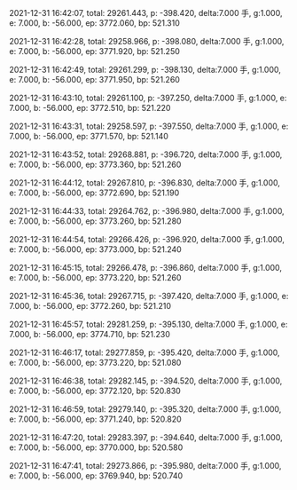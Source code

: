 2021-12-31 16:42:07, total: 29261.443, p: -398.420, delta:7.000 手, g:1.000, e: 7.000, b: -56.000, ep: 3772.060, bp: 521.310

2021-12-31 16:42:28, total: 29258.966, p: -398.080, delta:7.000 手, g:1.000, e: 7.000, b: -56.000, ep: 3771.920, bp: 521.250

2021-12-31 16:42:49, total: 29261.299, p: -398.130, delta:7.000 手, g:1.000, e: 7.000, b: -56.000, ep: 3771.950, bp: 521.260

2021-12-31 16:43:10, total: 29261.100, p: -397.250, delta:7.000 手, g:1.000, e: 7.000, b: -56.000, ep: 3772.510, bp: 521.220

2021-12-31 16:43:31, total: 29258.597, p: -397.550, delta:7.000 手, g:1.000, e: 7.000, b: -56.000, ep: 3771.570, bp: 521.140

2021-12-31 16:43:52, total: 29268.881, p: -396.720, delta:7.000 手, g:1.000, e: 7.000, b: -56.000, ep: 3773.360, bp: 521.260

2021-12-31 16:44:12, total: 29267.810, p: -396.830, delta:7.000 手, g:1.000, e: 7.000, b: -56.000, ep: 3772.690, bp: 521.190

2021-12-31 16:44:33, total: 29264.762, p: -396.980, delta:7.000 手, g:1.000, e: 7.000, b: -56.000, ep: 3773.260, bp: 521.280

2021-12-31 16:44:54, total: 29266.426, p: -396.920, delta:7.000 手, g:1.000, e: 7.000, b: -56.000, ep: 3773.000, bp: 521.240

2021-12-31 16:45:15, total: 29266.478, p: -396.860, delta:7.000 手, g:1.000, e: 7.000, b: -56.000, ep: 3773.220, bp: 521.260

2021-12-31 16:45:36, total: 29267.715, p: -397.420, delta:7.000 手, g:1.000, e: 7.000, b: -56.000, ep: 3772.260, bp: 521.210

2021-12-31 16:45:57, total: 29281.259, p: -395.130, delta:7.000 手, g:1.000, e: 7.000, b: -56.000, ep: 3774.710, bp: 521.230

2021-12-31 16:46:17, total: 29277.859, p: -395.420, delta:7.000 手, g:1.000, e: 7.000, b: -56.000, ep: 3773.220, bp: 521.080

2021-12-31 16:46:38, total: 29282.145, p: -394.520, delta:7.000 手, g:1.000, e: 7.000, b: -56.000, ep: 3772.120, bp: 520.830

2021-12-31 16:46:59, total: 29279.140, p: -395.320, delta:7.000 手, g:1.000, e: 7.000, b: -56.000, ep: 3771.240, bp: 520.820

2021-12-31 16:47:20, total: 29283.397, p: -394.640, delta:7.000 手, g:1.000, e: 7.000, b: -56.000, ep: 3770.000, bp: 520.580

2021-12-31 16:47:41, total: 29273.866, p: -395.980, delta:7.000 手, g:1.000, e: 7.000, b: -56.000, ep: 3769.940, bp: 520.740